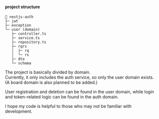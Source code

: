 #### project structure
```
💬 nestjs-auth
├─ jwt
├─ exception
└─ user (domain)
   ├─ controller.ts
   ├─ service.ts
   ├─ repository.ts
   ├─ rqrs
   │  ├─ rq
   │  └─ rs
   ├─ dto
   └─ schema
```

The project is basically divided by domain. </br>
Currently, it only includes the auth service, so only the user domain exists.
(A board domain is also planned to be added.)

User registration and deletion can be found in the user domain, while login and token-related logic can be found in the auth domain.

I hope my code is helpful to those who may not be familiar with development.